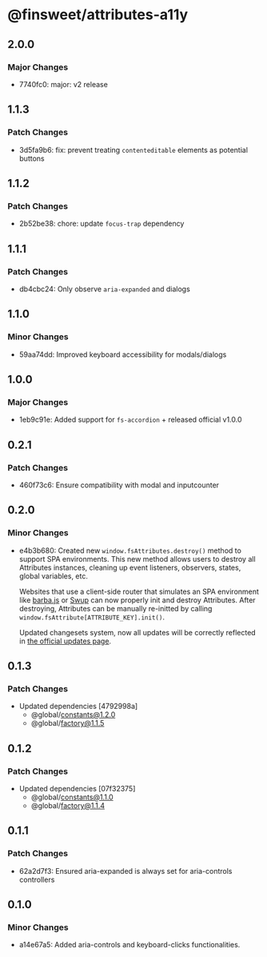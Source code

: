 # @finsweet/attributes-a11y

## 2.0.0

### Major Changes

- 7740fc0: major: v2 release

## 1.1.3

### Patch Changes

- 3d5fa9b6: fix: prevent treating `contenteditable` elements as potential buttons

## 1.1.2

### Patch Changes

- 2b52be38: chore: update `focus-trap` dependency

## 1.1.1

### Patch Changes

- db4cbc24: Only observe `aria-expanded` and dialogs

## 1.1.0

### Minor Changes

- 59aa74dd: Improved keyboard accessibility for modals/dialogs

## 1.0.0

### Major Changes

- 1eb9c91e: Added support for `fs-accordion` + released official v1.0.0

## 0.2.1

### Patch Changes

- 460f73c6: Ensure compatibility with modal and inputcounter

## 0.2.0

### Minor Changes

- e4b3b680: Created new `window.fsAttributes.destroy()` method to support SPA environments.
  This new method allows users to destroy all Attributes instances, cleaning up event listeners, observers, states, global variables, etc.

  Websites that use a client-side router that simulates an SPA environment like [barba.js](https://barba.js.org/) or [Swup](https://swup.js.org/) can now properly init and destroy Attributes.
  After destroying, Attributes can be manually re-initted by calling `window.fsAttribute[ATTRIBUTE_KEY].init()`.

  Updated changesets system, now all updates will be correctly reflected in [the official updates page](https://www.finsweet.com/attributes/updates).

## 0.1.3

### Patch Changes

- Updated dependencies [4792998a]
  - @global/constants@1.2.0
  - @global/factory@1.1.5

## 0.1.2

### Patch Changes

- Updated dependencies [07f32375]
  - @global/constants@1.1.0
  - @global/factory@1.1.4

## 0.1.1

### Patch Changes

- 62a2d7f3: Ensured aria-expanded is always set for aria-controls controllers

## 0.1.0

### Minor Changes

- a14e67a5: Added aria-controls and keyboard-clicks functionalities.
